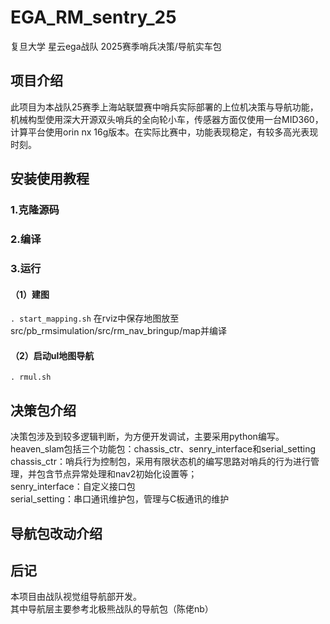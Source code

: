 # EGA_RM_sentry_25
复旦大学 星云ega战队 2025赛季哨兵决策/导航实车包
## 项目介绍
此项目为本战队25赛季上海站联盟赛中哨兵实际部署的上位机决策与导航功能，机械构型使用深大开源双头哨兵的全向轮小车，传感器方面仅使用一台MID360，计算平台使用orin nx 16g版本。在实际比赛中，功能表现稳定，有较多高光表现时刻。
## 安装使用教程
### 1.克隆源码
### 2.编译
### 3.运行
#### （1）建图
`. start_mapping.sh`
在rviz中保存地图放至src/pb_rmsimulation/src/rm_nav_bringup/map并编译
#### （2）启动ul地图导航
`. rmul.sh`
## 决策包介绍
决策包涉及到较多逻辑判断，为方便开发调试，主要采用python编写。  
heaven_slam包括三个功能包：chassis_ctr、senry_interface和serial_setting  
chassis_ctr：哨兵行为控制包，采用有限状态机的编写思路对哨兵的行为进行管理，并包含节点异常处理和nav2初始化设置等；  
senry_interface：自定义接口包  
serial_setting：串口通讯维护包，管理与C板通讯的维护  
## 导航包改动介绍
## 后记
本项目由战队视觉组导航部开发。  
其中导航层主要参考北极熊战队的导航包（陈佬nb）
